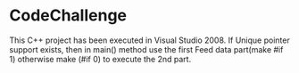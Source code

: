 # CodeChallenge
This C++ project has been executed in Visual Studio 2008.
If Unique pointer support exists, then in main() method use the first Feed data part(make #if 1) otherwise make (#if 0) to execute the 2nd part.
